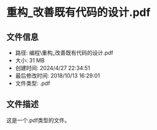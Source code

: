 ﻿# 重构_改善既有代码的设计.pdf

## 文件信息
- 路径: 编程\重构_改善既有代码的设计.pdf
- 大小: 31 MB
- 创建时间: 2024/4/27 22:34:51
- 最后修改时间: 2018/10/13 16:29:01
- 文件类型: .pdf

## 文件描述
这是一个.pdf类型的文件。

